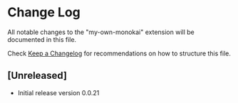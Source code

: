 # Change Log

All notable changes to the "my-own-monokai" extension will be documented in this file.

Check [Keep a Changelog](http://keepachangelog.com/) for recommendations on how to structure this file.

## [Unreleased]

- Initial release version 0.0.21
